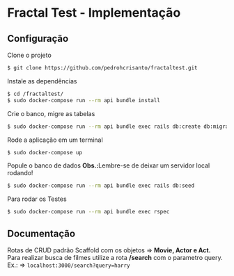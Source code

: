 # Fractal Test - Implementação
## Configuração

Clone o projeto

```sh
$ git clone https://github.com/pedrohcrisanto/fractaltest.git
```

Instale as dependências
```sh
$ cd /fractaltest/
$ sudo docker-compose run --rm api bundle install
```

Crie o banco, migre as tabelas
```sh
$ sudo docker-compose run --rm api bundle exec rails db:create db:migrate 
```

Rode a aplicação em um terminal
```sh
$ sudo docker-compose up
```

Popule o banco de dados
<strong>Obs.:</strong>Lembre-se de deixar um servidor local rodando!
```sh
$ sudo docker-compose run --rm api bundle exec rails db:seed
```

Para rodar os Testes
```sh
$ sudo docker-compose run --rm api bundle exec rspec
```
## Documentação

Rotas de CRUD padrão Scaffold com os objetos => <strong>Movie, Actor e Act.</strong>
<br>
Para realizar busca de filmes utilize a rota <strong>/search</strong> com o parametro query.<br> Ex.: => `localhost:3000/search?query=harry`



